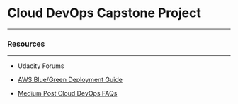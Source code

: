 # Cloud DevOps Capstone Project
_____







### Resources
____

* Udacity Forums
* [AWS Blue/Green Deployment Guide](https://aws-quickstart.s3.amazonaws.com/quickstart-codepipeline-bluegreen-deployment/doc/blue-green-deployments-to-aws-elastic-beanstalk-on-the-aws-cloud.pdf)

* [Medium Post Cloud DevOps FAQs](https://medium.com/@andresaaap/capstone-cloud-devops-nanodegree-4493ab439d48)


